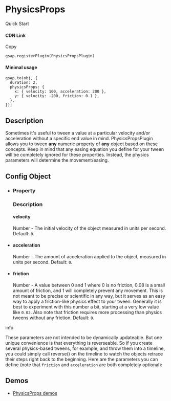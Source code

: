 # PhysicsProps

Quick Start

#### CDN Link

Copy

```
gsap.registerPlugin(PhysicsPropsPlugin) 
```

#### Minimal usage

```
gsap.to(obj, {
  duration: 2,
  physicsProps: {
    x: { velocity: 100, acceleration: 200 },
    y: { velocity: -200, friction: 0.1 },
  },
});
```

## Description[​](#description "Direct link to Description")

Sometimes it's useful to tween a value at a particular velocity and/or acceleration without a specific end value in mind. PhysicsPropsPlugin allows you to tween **any** numeric property of **any** object based on these concepts. Keep in mind that any easing equation you define for your tween will be completely ignored for these properties. Instead, the physics parameters will determine the movement/easing.

## **Config Object**[​](#config-object "Direct link to config-object")

* ### Property

  ### Description

  #### velocity[](#velocity)

  Number - The initial velocity of the object measured in units per second. Default: `0`.

* #### acceleration[](#acceleration)

  Number - The amount of acceleration applied to the object, measured in units per second. Default: `0`.

* #### friction[](#friction)

  Number - A value between 0 and 1 where 0 is no friction, 0.08 is a small amount of friction, and 1 will completely prevent any movement. This is not meant to be precise or scientific in any way, but it serves as an easy way to apply a friction-like physics effect to your tween. Generally it is best to experiment with this number a bit, starting at a very low value like `0.02`. Also note that friction requires more processing than physics tweens without any friction. Default: `0`.

info

These parameters are not intended to be dynamically updateable. But one unique convenience is that everything is reverseable. So if you create several physics-based tweens, for example, and throw them into a timeline, you could simply call reverse() on the timeline to watch the objects retrace their steps right back to the beginning. Here are the parameters you can define (note that `friction` and `acceleration` are both completely optional):

## **Demos**[​](#demos "Direct link to demos")

* [PhysicsProps demos](https://codepen.io/collection/nwMRgp)
